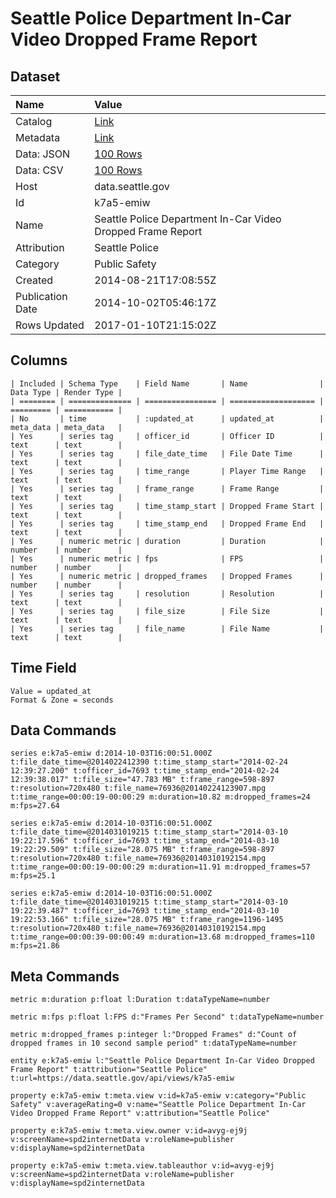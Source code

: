 # Seattle Police Department In-Car Video Dropped Frame Report

## Dataset

| Name | Value |
| :--- | :---- |
| Catalog | [Link](https://catalog.data.gov/dataset/seattle-police-department-in-car-video-dropped-frame-report-0b127) |
| Metadata | [Link](https://data.seattle.gov/api/views/k7a5-emiw) |
| Data: JSON | [100 Rows](https://data.seattle.gov/api/views/k7a5-emiw/rows.json?max_rows=100) |
| Data: CSV | [100 Rows](https://data.seattle.gov/api/views/k7a5-emiw/rows.csv?max_rows=100) |
| Host | data.seattle.gov |
| Id | k7a5-emiw |
| Name | Seattle Police Department In-Car Video Dropped Frame Report |
| Attribution | Seattle Police |
| Category | Public Safety |
| Created | 2014-08-21T17:08:55Z |
| Publication Date | 2014-10-02T05:46:17Z |
| Rows Updated | 2017-01-10T21:15:02Z |

## Columns

```ls
| Included | Schema Type    | Field Name       | Name                | Data Type | Render Type |
| ======== | ============== | ================ | =================== | ========= | =========== |
| No       | time           | :updated_at      | updated_at          | meta_data | meta_data   |
| Yes      | series tag     | officer_id       | Officer ID          | text      | text        |
| Yes      | series tag     | file_date_time   | File Date Time      | text      | text        |
| Yes      | series tag     | time_range       | Player Time Range   | text      | text        |
| Yes      | series tag     | frame_range      | Frame Range         | text      | text        |
| Yes      | series tag     | time_stamp_start | Dropped Frame Start | text      | text        |
| Yes      | series tag     | time_stamp_end   | Dropped Frame End   | text      | text        |
| Yes      | numeric metric | duration         | Duration            | number    | number      |
| Yes      | numeric metric | fps              | FPS                 | number    | number      |
| Yes      | numeric metric | dropped_frames   | Dropped Frames      | number    | number      |
| Yes      | series tag     | resolution       | Resolution          | text      | text        |
| Yes      | series tag     | file_size        | File Size           | text      | text        |
| Yes      | series tag     | file_name        | File Name           | text      | text        |
```

## Time Field

```ls
Value = updated_at
Format & Zone = seconds
```

## Data Commands

```ls
series e:k7a5-emiw d:2014-10-03T16:00:51.000Z t:file_date_time=@2014022412390 t:time_stamp_start="2014-02-24 12:39:27.200" t:officer_id=7693 t:time_stamp_end="2014-02-24 12:39:38.017" t:file_size="47.783 MB" t:frame_range=598-897 t:resolution=720x480 t:file_name=76936@20140224123907.mpg t:time_range=00:00:19-00:00:29 m:duration=10.82 m:dropped_frames=24 m:fps=27.64

series e:k7a5-emiw d:2014-10-03T16:00:51.000Z t:file_date_time=@2014031019215 t:time_stamp_start="2014-03-10 19:22:17.596" t:officer_id=7693 t:time_stamp_end="2014-03-10 19:22:29.509" t:file_size="28.075 MB" t:frame_range=598-897 t:resolution=720x480 t:file_name=76936@20140310192154.mpg t:time_range=00:00:19-00:00:29 m:duration=11.91 m:dropped_frames=57 m:fps=25.1

series e:k7a5-emiw d:2014-10-03T16:00:51.000Z t:file_date_time=@2014031019215 t:time_stamp_start="2014-03-10 19:22:39.487" t:officer_id=7693 t:time_stamp_end="2014-03-10 19:22:53.166" t:file_size="28.075 MB" t:frame_range=1196-1495 t:resolution=720x480 t:file_name=76936@20140310192154.mpg t:time_range=00:00:39-00:00:49 m:duration=13.68 m:dropped_frames=110 m:fps=21.86
```

## Meta Commands

```ls
metric m:duration p:float l:Duration t:dataTypeName=number

metric m:fps p:float l:FPS d:"Frames Per Second" t:dataTypeName=number

metric m:dropped_frames p:integer l:"Dropped Frames" d:"Count of dropped frames in 10 second sample period" t:dataTypeName=number

entity e:k7a5-emiw l:"Seattle Police Department In-Car Video Dropped Frame Report" t:attribution="Seattle Police" t:url=https://data.seattle.gov/api/views/k7a5-emiw

property e:k7a5-emiw t:meta.view v:id=k7a5-emiw v:category="Public Safety" v:averageRating=0 v:name="Seattle Police Department In-Car Video Dropped Frame Report" v:attribution="Seattle Police"

property e:k7a5-emiw t:meta.view.owner v:id=avyg-ej9j v:screenName=spd2internetData v:roleName=publisher v:displayName=spd2internetData

property e:k7a5-emiw t:meta.view.tableauthor v:id=avyg-ej9j v:screenName=spd2internetData v:roleName=publisher v:displayName=spd2internetData
```